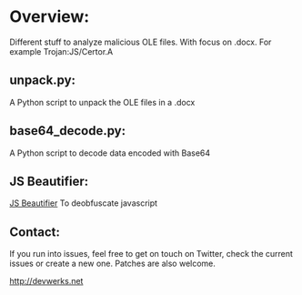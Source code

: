 
# Overview:
Different stuff to analyze malicious OLE files. With focus on .docx.
For example Trojan:JS/Certor.A


## unpack.py:
A Python script to unpack the OLE files in a .docx 


## base64_decode.py:
A Python script to decode data encoded with Base64


## JS Beautifier:
[JS Beautifier](https://github.com/beautify-web/js-beautify)
To deobfuscate javascript


## Contact:
If you run into issues, feel free to get on touch on Twitter, check the current issues or create a new one. Patches are also welcome.

http://devwerks.net 
